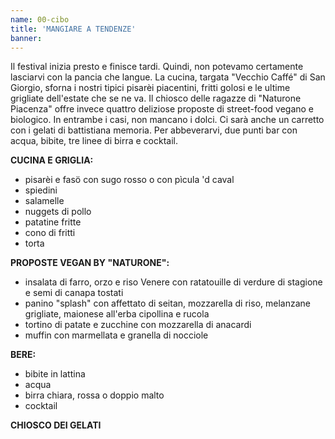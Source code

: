 ```yaml
---
name: 00-cibo
title: 'MANGIARE A TENDENZE'
banner:
---
```


Il festival inizia presto e finisce tardi. Quindi, non potevamo certamente lasciarvi con la pancia che langue. La cucina, targata "Vecchio Caffé" di San Giorgio, sforna i nostri tipici pisarèi piacentini, fritti golosi e le ultime grigliate dell'estate che se ne va. Il chiosco delle ragazze di "Naturone Piacenza" offre invece quattro deliziose proposte di street-food vegano e biologico. In entrambe i casi, non mancano i dolci. Ci sarà anche un carretto con i gelati di battistiana memoria. Per abbeverarvi, due punti bar con acqua, bibite, tre linee di birra e cocktail.

**CUCINA E GRIGLIA:**

* pisarèi e fasö con sugo rosso o con pìcula 'd caval
* spiedini
* salamelle
* nuggets di pollo
* patatine fritte
* cono di fritti
* torta

**PROPOSTE VEGAN BY "NATURONE":**

* insalata di farro, orzo e riso Venere con ratatouille di verdure di stagione e semi di canapa tostati
* panino "splash" con affettato di seitan, mozzarella di riso, melanzane grigliate, maionese all'erba cipollina e rucola
* tortino di patate e zucchine con mozzarella di anacardi
* muffin con marmellata e granella di nocciole

**BERE:**

* bibite in lattina
* acqua
* birra chiara, rossa o doppio malto
* cocktail

**CHIOSCO DEI GELATI**
